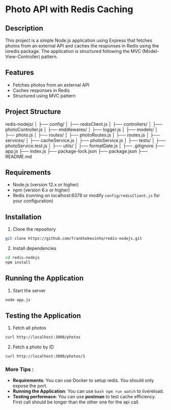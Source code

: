 # Photo API with Redis Caching

## Description

This project is a simple Node.js application using Express that fetches photos from an external API and caches the responses in Redis using the ioredis package. The application is structured following the MVC (Model-View-Controller) pattern.

## Features

- Fetches photos from an external API
- Caches responses in Redis
- Structured using MVC pattern

## Project Structure

redis-nodejs/
│
├── config/
│ ├── redisClient.js
│
├── controllers/
│ ├── photoController.js
│
├── middlewares/
│ ├── logger.js
│
├── models/
│ ├── photo.js
│
├── routes/
│ ├── photoRoutes.js
│ ├── routes.js
│
├── services/
│ ├── cacheService.js
│ ├── photoService.js
│
├── tests/
│ ├── photoService.test.js
│
├── utils/
│ ├── formatDate.js
│
├── .gitignore
├── app.js
├── index.js
├── package-lock.json
├── package.json
├── README.md

## Requirements

- Node.js (version 12.x or higher)
- npm (version 6.x or higher)
- Redis (running on localhost:6379 or modify `config/redisClient.js` for your configuration)

## Installation

1. Clone the repository

```bash
git clone https://github.com/frankhokevinho/redis-nodejs.git
```

2. Install dependencies

```bash
cd redis-nodejs
npm install
```

## Running the Application

1. Start the server

```bash
node app.js
```

## Testing the Application

1. Fetch all photos

```bash
curl http://localhost:3000/photos
```

2. Fetch a photo by ID

```bash
curl http://localhost:3000/photos/1
```

### More Tips :

- **Requirements**: You can use Docker to setup redis. You should only expose the port.
- **Running the Application**: You can use `bash npm run watch` to livereload.
- **Testing performace**: You can use **postman** to test cache efficiency. First call should be longer than the other one for the api call.
